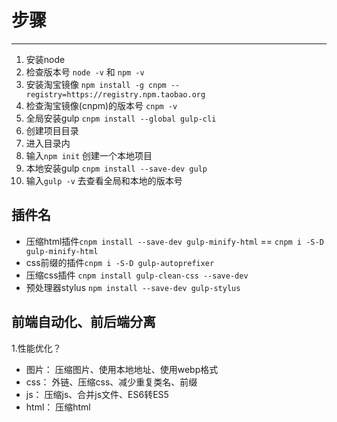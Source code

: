 # 步骤

------------

1. 安装node
2. 检查版本号 `node -v` 和 `npm -v`
3. 安装淘宝镜像 `npm install -g cnpm --registry=https://registry.npm.taobao.org`
4. 检查淘宝镜像(cnpm)的版本号 `cnpm -v`
5. 全局安装gulp `cnpm install --global gulp-cli`
6. 创建项目目录
7. 进入目录内
8. 输入`npm init` 创建一个本地项目
9. 本地安装gulp `cnpm install --save-dev gulp`
10. 输入`gulp -v` 去查看全局和本地的版本号

## 插件名

- 压缩html插件`cnpm install --save-dev gulp-minify-html` == `cnpm i -S-D gulp-minify-html`
- css前缀的插件`cnpm i -S-D gulp-autoprefixer`
- 压缩css插件 `cnpm install gulp-clean-css --save-dev`
- 预处理器stylus `npm install --save-dev gulp-stylus`

## 前端自动化、前后端分离

1.性能优化？
  + 图片： 压缩图片、使用本地地址、使用webp格式
  + css： 外链、压缩css、减少重复类名、前缀
  + js： 压缩js、合并js文件、ES6转ES5
  + html： 压缩html
